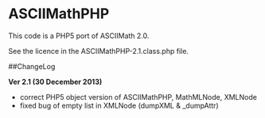 # ASCIIMathPHP

This code is a PHP5 port of ASCIIMath 2.0. 

See the licence in the ASCIIMathPHP-2.1.class.php file.

##ChangeLog

<strong>Ver 2.1 (30 December 2013)</strong>
- correct PHP5 object version of ASCIIMathPHP, MathMLNode, XMLNode
- fixed bug of empty list in XMLNode (dumpXML & _dumpAttr)

